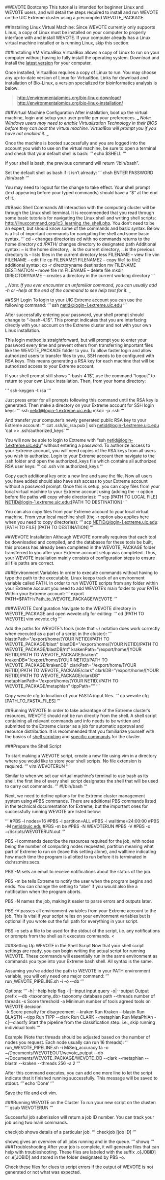 #WEVOTE Bootcamp
This tutorial is intended for beginner Linux and WEVOTE users, and will detail the steps required to install and run WEVOTE on the UIC Extreme cluster using a precompiled WEVOTE_PACKAGE. 

##Installing Linux Virtual Machine:
Since WEVOTE currently only supports Linux, a copy of Linux must be installed on your computer to properly interface with and install WEVOTE. If your computer already has a Linux virtual machine installed or is running Linux, skip this section.

###Installing VM VirtualBox
VirtualBox allows a copy of Linux to run on your computer without having to fully install the operating system. Download and install the [latest version]( https://www.virtualbox.org/wiki/Downloads) for your computer.


Once installed, VirtualBox requires a copy of Linux to run. You may choose any up-to-date version of Linux for VirtualBox. Links for download and installation of Bio-Linux, a version specialized for bioinformatics analysis is below:

> http://environmentalomics.org/bio-linux-download/
> http://environmentalomics.org/bio-linux-installation/

###Virtual Machine Configuration
After installation, boot up the virtual machine, login and setup your user profile per your preferences.
_ _Note: Windows users may need to enable Virtualization Technology in their BIOS before they can boot the virtual machine. VirtualBox will prompt you if you have not enabled it._ _

Once the machine is booted successfully and you are logged into the account you wish to use on the virtual machine, be sure to open a terminal and check that your default shell is bash:
‘’’
echo $SHELL
‘’’

If your shell is bash, the previous command will return “/bin/bash”.

Set the default shell as bash if it isn’t already:
‘’’
chsh
ENTER PASSWORD
/bin/bash
‘’’

You may need to logout for the change to take effect. Your shell prompt (text appearing before your typed commands) should have a “$” at the end of it. 


##Basic Shell Commands
All interaction with the computing cluster will be through the Linux shell terminal. It is recommended that you read through some basic tutorials for navigating the Linux shell and writing shell scripts: http://linuxcommand.org/lc3_learning_the_shell.php. You don’t need to be an expert, but should know some of the commands and basic syntax. Below is a list of important commands for navigating the shell and some basic syntax.
‘’’
cd – changes directories
	cd with no commands returns to the home directory
	cd /PATH/ changes directory to designated path
	Additional syntax: ~ is the home directory, . is the current directory, .. is the previous directory
ls – lists files in the current directory
less FILENAME – view file
vim FILENAME – edit file
cp FILENAME1 FILENAME2 – copy file1 to file2
	additional syntax: cp -r directoryname destination
mv FILENAME DESTINATION – move file
rm FILENAME – delete file
mkdir DIRECTORYNAME – creates a directory in the current working directory
‘’’

_ _Note: If you ever encounter an unfamiliar command, you can usually add -h or –help at the end of the command to see help text for it._ _

##SSH Login
To login to your UIC Extreme account you can use the following command:
‘’’
ssh netid@login-1.extreme.uic.edu
‘’’

After successfully entering your password, your shell prompt should change to “-bash-4.1$”. This prompt indicates that you are interfacing directly with your account on the Extreme cluster and not with your own Linux installation.

This login method is straightforward, but will prompt you to enter your password every time and prevent others from transferring important files like the WEVOTE_PACKAGE folder to you. To allow faster login and allow authorized users to transfer files to you, SSH needs to be configured with RSA keys. This means generating a RSA key for each machine that will be authorized access to your Extreme account. 

If your shell prompt still shows “-bash-4.1$”, use the command “logout” to return to your own Linux installation. Then, from your home directory:

'''
ssh-keygen -t rsa
‘‘‘

Just press enter for all prompts following this command until the RSA key is generated. Then make a directory on your Extreme account for SSH login keys:
‘’’
ssh netid@login-1.extreme.uic.edu mkdir -p .ssh
‘’’

And transfer your computer’s newly generated public RSA key to your Extreme account:
‘’’
cat .ssh/id_rsa.pub | ssh netid@login-1.extreme.uic.edu ‘cat >> .ssh/authorized_keys’
‘’’

You will now be able to login to Extreme with “ssh netid@login-1.extreme.uic.edu” without entering a password. To authorize access to your Extreme account, you will need copies of the RSA keys from all users you wish to authorize. Login to your Extreme account then navigate to the .ssh folder and open the authorized_keys file which contains all authorized RSA user keys:
‘’’
cd .ssh
vim authorized_keys
‘’’

Copy each additional key onto a new line and save the file. Now all users you have added should also have ssh access to your Extreme account without a password prompt. Once this is setup, you can copy files from your local virtual machine to your Extreme account using (adding the -r option before file paths will copy whole directories):
‘’’
scp [PATH TO LOCAL FILE] NETID@login-1.extreme.uic.edu:[PATH TO DESTINATION]
‘’’

You can also copy files from your Extreme account to your local virtual machine. From your local machine shell (the -r option also applies here when you need to copy directories):
‘’’
scp NETID@login-1.extreme.uic.edu:[PATH TO FILE] [PATH TO DESTINATION]
‘’’

##WEVOTE Installation
Although WEVOTE normally requires that each tool be downloaded and compiled, and the databases for these tools be built, this process has already been completed in the WEVOTE_PACKAGE folder transferred to you after your Extreme account setup was completed. Thus, your WEVOTE installation mainly consists of configuration steps to ensure all file paths are correct.

###Environment Variables
In order to execute commands without having to type the path to the executable, Linux keeps track of an environment variable called PATH. In order to run WEVOTE scripts from any folder within your Extreme account you need to add WEVOTE’s main folder to your PATH. Within your Extreme account:
‘’’
export PATH=$PATH:/Path_to_WEVOTE_PACKAGE/WEVOTE
‘’’

###WEVOTE Configuration
Navigate to the WEVOTE directory in WEVOTE_PACKAGE and open wevote.cfg for editing:
‘’’
cd [PATH TO WEVOTE]
vim wevote.cfg
‘’’

Add the paths for WEVOTE’s tools (note that ~/ notation does work correctly when executed as a part of a script in the cluster):
‘’’
blastnPath="/export/home/[YOUR NETID]/PATH TO WEVOTE_PACKAGE/blast"
blastDB="/export/home/[YOUR NETID]/PATH TO WEVOTE_PACKAGE/blastDB/nt"
krakenPath="/export/home/[YOUR NETID]/PATH TO WEVOTE_PACKAGE/kraken"
krakenDB="/export/home/[YOUR NETID]/PATH TO WEVOTE_PACKAGE/krakenDB"
clarkPath="/export/home/[YOUR NETID]/PATH TO WEVOTE_PACKAGE/clark"
clarkDB="/export/home/[YOUR NETID]/PATH TO WEVOTE_PACKAGE/clarkDB"
metaphlanPath="/export/home/[YOUR NETID]/PATH TO WEVOTE_PACKAGE/metaphlan"
tippPath=""
‘’’

Copy wevote.cfg to location of your FASTA input files.
‘’’
cp wevote.cfg [PATH_TO_FASTA_FILES]
‘’’

##Running WEVOTE
In order to take advantage of the Extreme cluster’s resources, WEVOTE should not be run directly from the shell. A shell script containing all relevant commands and info needs to be written and submitted to the Extreme cluster as a job for automatic approval and resource distribution. It is recommended that you familiarize yourself with the basics of [shell scripting](http://linuxcommand.org/lc3_writing_shell_scripts.php) and [specific commands](http://rc.uic.edu/resources/technical-documentation/) for the cluster. 

###Prepare the Shell Script

To start making a WEVOTE script, create a new file using vim in a directory where you would like to store your shell scripts. No file extension is required. 
‘’’
vim WEVOTERUN
‘’’

Similar to when we set our virtual machine’s terminal to use bash as its shell, the first line of every shell script designates the shell that will be used to carry out commands.
‘’’
#!/bin/bash
‘‘‘

Next, we need to define options for the Extreme cluster management system using #PBS commands. There are additional PBS commands listed in the technical documentation for Extreme, but the important ones for successfully running WEVOTE are listed below:

‘’’
#PBS -l nodes=16 
#PBS -l partition=ALL
#PBS -l walltime=24:00:00
#PBS -M netid@uic.edu
#PBS -m be
#PBS -N WEVOTERUN
#PBS -V
#PBS -o ~/Scripts/WEVOTERUN.out
‘’’
>
PBS -l commands describe the resources required for the job, with nodes being the number of computing nodes requested, partition meaning what part of Extreme to run on (leave this setting alone), and walltime indicating how much time the program is allotted to run before it is terminated in ds:hrs:mins:secs. 

PBS -M sets an email to receive notifications about the status of the job.

PBS -m be tells Extreme to notify the user when the program begins and ends. You can change the setting to “abe” if you would also like a notification when the program aborts. 

PBS -N names the job, making it easier to parse errors and outputs later.

PBS -V passes all environment variables from your Extreme account to the job. This is vital if your script relies on your environment variables but is optional if you wrote out the full path for everything in your script.

PBS -o sets a file to be used for the stdout of the script, i.e. any notifications or prompts from the shell as it executes commands.
<

###Setting Up WEVOTE in the Shell Script
Now that your shell script settings are ready, you can begin writing the actual script for running WEVOTE. These commands will essentially run in the same environment as commands you type into your Extreme bash shell. All syntax is the same.

Assuming you’ve added the path to WEVOTE in your PATH environment variable, you will only need one major command:
‘’’
run_WEVOTE_PIPELINE.sh -i <input-file> -o <output-foldername> --db <path to WEVOTE_DB> <options>
‘’’

Options:
‘’’
-h|--help                     help flag
-i|--input <input-file>       input query
-o|--output <output-prefix>   Output prefix
--db <taxonomy_db>            taxonomy database path
--threads <num-threads>       number of threads 
-s <score>                    Score threshold
-a <num-of-agreed>            Minimum number of tools agreed tools on WEVOTE decision	
-k <penalty>                  Score penalty for disagreement
--kraken                      Run Kraken
--blastn                      Run BLASTN
--tipp                        Run TIPP
--clark                       Run CLARK
--metaphlan                   Run MetaPhlAn
-c|--classfy                  Start the pipeline from the classification step. i.e., skip running individual tools
‘’’

Example (Note that threads should be adjusted based on the number of nodes you request. Each node usually can run 16 threads):
‘’’
run_WEVOTE_PIPELINE.sh -i MiSeq_accuracy.fa -o ~/Documents/WEVOTEOUT/wevote_output --db ~/Documents/WEVOTE_PACKAGE/WEVOTE_DB --clark --metaphlan --blastn --kraken --threads 256 -a 2
‘’’

After this command executes, you can add one more line to let the script indicate that it finished running successfully. This message will be saved to stdout.
‘’’
echo ‘Done’
‘’’

Save the file and exit vim.

###Running WEVOTE on the Cluster
To run your new script on the cluster:
‘’’
qsub WEVOTERUN
‘’’

Successful job submission will return a job ID number. You can track your job using two main commands. 

checkjob shows details of a particular job.
‘’’
checkjob [job ID]
‘’’

showq gives an overview of all jobs running and in the queue.
‘’’
showq
‘’’
<br/>
###Troubleshooting
After your job is complete, it will generate files that can help with troubleshooting. These files are labeled with the suffix .o[JOBID] or .e[JOBID] and stored in the folder designated by PBS -o.

Check these files for clues to script errors if the output of WEVOTE is not generated or not what was expected.



